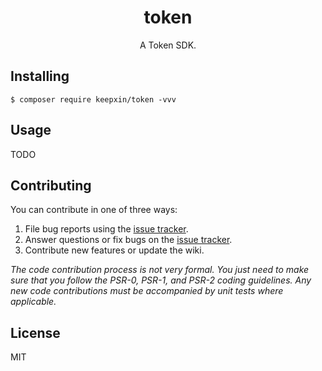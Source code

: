 <h1 align="center"> token </h1>

<p align="center"> A Token SDK.</p>


## Installing

```shell
$ composer require keepxin/token -vvv
```

## Usage

TODO

## Contributing

You can contribute in one of three ways:

1. File bug reports using the [issue tracker](https://github.com/keepxin/token/issues).
2. Answer questions or fix bugs on the [issue tracker](https://github.com/keepxin/token/issues).
3. Contribute new features or update the wiki.

_The code contribution process is not very formal. You just need to make sure that you follow the PSR-0, PSR-1, and PSR-2 coding guidelines. Any new code contributions must be accompanied by unit tests where applicable._

## License

MIT